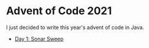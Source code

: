 # Advent of Code 2021

I just decided to write this year's advent of code in Java.

- [Day 1: Sonar Sweep](src/main/java/xyz/changliu/adventofcode/service/Day01Service.java)